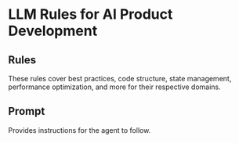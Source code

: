 # LLM Rules for AI Product Development

## Rules

These rules cover best practices, code structure, state management, performance optimization, and more for their respective domains.

## Prompt

Provides instructions for the agent to follow.

